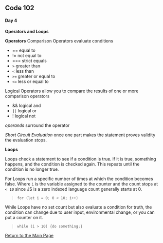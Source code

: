 ## Code 102
#### Day 4

**Operators and Loops**

**Operators**
Comparison Operators evaluate conditions 
- == equal to
- != not equal to
- === strict equals
- `>` greater than
- `<` less than
- `>=` greater or equal to
- `<=` less or equal to

Logical Operators allow you to compare the results of one or more comparison operators
- && logical and
- `||` logical or
- ! logical not

*operands* surround the operator

*Short Circuit Evaluation* once one part makes the statement proves validity the evaluation stops.

**Loops**

Loops check a statement to see if a condition is true. If it is true, something happens, and the condition is checked again. This repeats until the condition is no longer true.

For Loops run a specific number of times at which the condition becomes false. Where `i` is the variable assigned to the counter and the count stops at `< 10` since JS is a zero indexed language count generally starts at 0.

> `for (let i = 0; 0 < 10; i++)`

While Loops have no set count but also evaluate a condition for truth, the condition can change due to user input, environmental change, or you can put a counter on it.

> `while (i > 10) {do something;}`

[Return to the Main Page](README.md)

